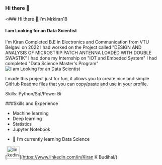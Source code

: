 ### Hi there 👋

<### Hi there 👋,I'm Mrkiran18
#### I am Looking for an Data Scientist
I'm Kiran Completed B.E in Electronics and Communication from VTU Belgavi on 2022 
I had worked on the Project called  "DESIGN AND ANALYSIS OF MICROSTRIP PATCH 
ANTENNA LOADED WITH DOUBLE SWASTIK”
I had done my Internship on "IOT and Embeded System"
I had completed "Data Science Master's Program"
![I am Looking for an Data Scientist](https://www.linkedin.com/in/kiran-k-budihal-5b888923)

I made this project just for fun, it allows you to create nice and simple GitHub Readme files that you can copy/paste and use in your profile.

Skills: Python/Sql/Power Bi

###Skills and Experience

* Machine learning
* Deep learning
* Statistics
* Jupyter Notebook

- 🌱 I’m currently learning Data Science 


[<img src='https://cdn.jsdelivr.net/npm/simple-icons@3.0.1/icons/linkedin.svg' alt='linkedin' height='40'>](https://www.linkedin.com/in/Kiran K Budihal/)  

